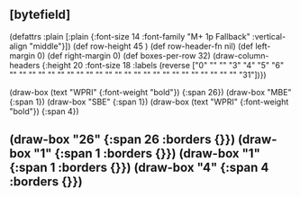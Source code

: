 ## [bytefield]

(defattrs :plain [:plain {:font-size 14 :font-family "M+ 1p Fallback" :vertical-align "middle"}])
(def row-height 45 )
(def row-header-fn nil)
(def left-margin 0)
(def right-margin 0)
(def boxes-per-row 32)
(draw-column-headers {:height 20 :font-size 18 :labels (reverse ["0" "" "" "3" "4" "5" "6" "" "" "" "" "" "" "" "" "" "" "" "" "" "" "" "" "" "" "" "" "" "" "" "" "31"])})

(draw-box (text "WPRI" {:font-weight "bold"}) {:span 26})
(draw-box "MBE" {:span 1})
(draw-box "SBE" {:span 1})
(draw-box (text "WPRI" {:font-weight "bold"}) {:span 4})

(draw-box "26" {:span 26 :borders {}})
(draw-box "1" {:span 1 :borders {}})
(draw-box "1" {:span 1 :borders {}})
(draw-box "4" {:span 4 :borders {}})
---------------------------------------------------------------------------------------
